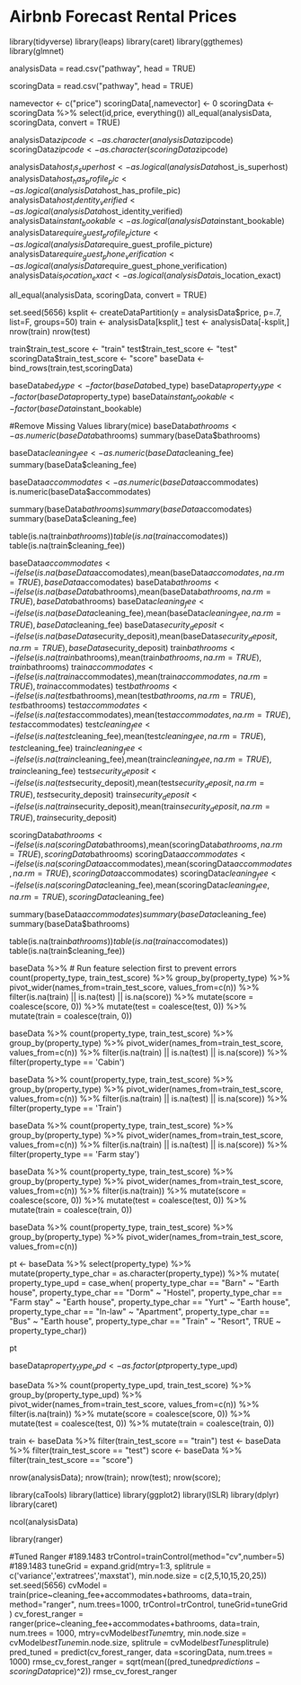 # Airbnb Forecast Rental Prices



library(tidyverse)
library(leaps)
library(caret)
library(ggthemes)
library(glmnet)

analysisData = read.csv("pathway", head = TRUE)

scoringData = read.csv("pathway", head = TRUE)

namevector <- c("price")
scoringData[,namevector] <- 0
scoringData <- scoringData %>%
  select(id,price, everything())
all_equal(analysisData, scoringData, convert = TRUE)

analysisData$zipcode <- as.character(analysisData$zipcode)
scoringData$zipcode <- as.character(scoringData$zipcode)

analysisData$host_is_superhost <- as.logical(analysisData$host_is_superhost)
analysisData$host_has_profile_pic <- as.logical(analysisData$host_has_profile_pic)
analysisData$host_identity_verified <- as.logical(analysisData$host_identity_verified)
analysisData$instant_bookable <- as.logical(analysisData$instant_bookable)
analysisData$require_guest_profile_picture <- as.logical(analysisData$require_guest_profile_picture)
analysisData$require_guest_phone_verification <- as.logical(analysisData$require_guest_phone_verification)
analysisData$is_location_exact <- as.logical(analysisData$is_location_exact)

all_equal(analysisData, scoringData, convert = TRUE)

set.seed(5656)
ksplit <- createDataPartition(y = analysisData$price, p=.7, list=F, groups=50)
train <- analysisData[ksplit,]
test <- analysisData[-ksplit,]
nrow(train) 
nrow(test)

train$train_test_score <- "train"
test$train_test_score <- "test"
scoringData$train_test_score <- "score"
baseData <- bind_rows(train,test,scoringData)

baseData$bed_type <- factor(baseData$bed_type)
baseData$property_type <- factor(baseData$property_type)
baseData$instant_bookable <- factor(baseData$instant_bookable)

#Remove Missing Values
library(mice)
baseData$bathrooms <- as.numeric(baseData$bathrooms)
summary(baseData$bathrooms)

baseData$cleaning_fee <- as.numeric(baseData$cleaning_fee)
summary(baseData$cleaning_fee)

baseData$accommodates <- as.numeric(baseData$accommodates)
is.numeric(baseData$accommodates)

summary(baseData$bathrooms)
summary(baseData$accomodates)
summary(baseData$cleaning_fee)

table(is.na(train$bathrooms))
table(is.na(train$accomodates))
table(is.na(train$cleaning_fee))

baseData$accommodates <- ifelse(is.na(baseData$accomodates),mean(baseData$accomodates,na.rm = TRUE), baseData$accomodates)
baseData$bathrooms <- ifelse(is.na(baseData$bathrooms),mean(baseData$bathrooms,na.rm = TRUE), baseData$bathrooms)
baseData$cleaning_fee <- ifelse(is.na(baseData$cleaning_fee),mean(baseData$cleaning_fee,na.rm = TRUE), baseData$cleaning_fee)
baseData$security_deposit <- ifelse(is.na(baseData$security_deposit),mean(baseData$security_deposit,na.rm = TRUE), baseData$security_deposit)
train$bathrooms <- ifelse(is.na(train$bathrooms),mean(train$bathrooms,na.rm = TRUE), train$bathrooms)
train$accommodates <- ifelse(is.na(train$accommodates),mean(train$accommodates,na.rm = TRUE), train$accommodates)
test$bathrooms <- ifelse(is.na(test$bathrooms),mean(test$bathrooms,na.rm = TRUE), test$bathrooms)
test$accommodates <- ifelse(is.na(test$accommodates),mean(test$accommodates,na.rm = TRUE), test$accommodates)
test$cleaning_fee <- ifelse(is.na(test$cleaning_fee),mean(test$cleaning_fee,na.rm = TRUE), test$cleaning_fee)
train$cleaning_fee <- ifelse(is.na(train$cleaning_fee),mean(train$cleaning_fee,na.rm = TRUE), train$cleaning_fee)
test$security_deposit <- ifelse(is.na(test$security_deposit),mean(test$security_deposit,na.rm = TRUE), test$security_deposit)
train$security_deposit <- ifelse(is.na(train$security_deposit),mean(train$security_deposit,na.rm = TRUE), train$security_deposit)


scoringData$bathrooms <- ifelse(is.na(scoringData$bathrooms),mean(scoringData$bathrooms,na.rm = TRUE), scoringData$bathrooms)
scoringData$accommodates <- ifelse(is.na(scoringData$accommodates),mean(scoringData$accommodates,na.rm = TRUE), scoringData$accommodates)
scoringData$cleaning_fee <- ifelse(is.na(scoringData$cleaning_fee),mean(scoringData$cleaning_fee,na.rm = TRUE), scoringData$cleaning_fee)

summary(baseData$accommodates)
summary(baseData$cleaning_fee)
summary(baseData$bathrooms)

table(is.na(train$bathrooms))
table(is.na(train$accomodates))
table(is.na(train$cleaning_fee))

baseData %>% # Run feature selection first to prevent errors
  count(property_type, train_test_score) %>% 
  group_by(property_type) %>% 
  pivot_wider(names_from=train_test_score, values_from=c(n)) %>% 
  filter(is.na(train) || is.na(test) || is.na(score)) %>%
  mutate(score = coalesce(score, 0)) %>%
  mutate(test = coalesce(test, 0)) %>%
  mutate(train = coalesce(train, 0))

baseData %>% 
  count(property_type, train_test_score) %>% 
  group_by(property_type) %>% 
  pivot_wider(names_from=train_test_score, values_from=c(n)) %>% 
  filter(is.na(train) || is.na(test) || is.na(score)) %>% 
  filter(property_type == 'Cabin')

baseData %>% 
  count(property_type, train_test_score) %>% 
  group_by(property_type) %>% 
  pivot_wider(names_from=train_test_score, values_from=c(n)) %>% 
  filter(is.na(train) || is.na(test) || is.na(score)) %>% 
  filter(property_type == 'Train')

baseData %>% 
  count(property_type, train_test_score) %>% 
  group_by(property_type) %>% 
  pivot_wider(names_from=train_test_score, values_from=c(n)) %>% 
  filter(is.na(train) || is.na(test) || is.na(score)) %>% 
  filter(property_type == 'Farm stay')

baseData %>% 
  count(property_type, train_test_score) %>% 
  group_by(property_type) %>% 
  pivot_wider(names_from=train_test_score, values_from=c(n)) %>% 
  filter(is.na(train)) %>%
  mutate(score = coalesce(score, 0)) %>%
  mutate(test = coalesce(test, 0)) %>%
  mutate(train = coalesce(train, 0))

baseData %>% 
  count(property_type, train_test_score) %>% 
  group_by(property_type) %>% 
  pivot_wider(names_from=train_test_score, values_from=c(n))

pt <- baseData %>%
  select(property_type)  %>% 
  mutate(property_type_char = as.character(property_type)) %>%
  mutate(
    property_type_upd = case_when( 
      property_type_char == "Barn" ~ "Earth house",
      property_type_char == "Dorm" ~ "Hostel",
      property_type_char == "Farm stay" ~ "Earth house", 
      property_type_char == "Yurt" ~ "Earth house",
      property_type_char == "In-law" ~ "Apartment",
      property_type_char == "Bus" ~ "Earth house",
      property_type_char == "Train" ~ "Resort",
      TRUE ~ property_type_char))

pt

baseData$property_type_upd <- as.factor(pt$property_type_upd)

baseData %>% 
  count(property_type_upd, train_test_score) %>% 
  group_by(property_type_upd) %>% 
  pivot_wider(names_from=train_test_score, values_from=c(n)) %>% 
  filter(is.na(train)) %>%
  mutate(score = coalesce(score, 0)) %>%
  mutate(test = coalesce(test, 0)) %>%
  mutate(train = coalesce(train, 0))

train <- baseData  %>% 
  filter(train_test_score == "train")
test <- baseData  %>% 
  filter(train_test_score == "test")
score <- baseData  %>% 
  filter(train_test_score == "score")

nrow(analysisData); nrow(train); nrow(test); nrow(score);

library(caTools)
library(lattice)
library(ggplot2)
library(ISLR)
library(dplyr)
library(caret)

ncol(analysisData)

library(ranger)

#Tuned Ranger #189.1483
trControl=trainControl(method="cv",number=5) #189.1483
tuneGrid = expand.grid(mtry=1:3, 
                       splitrule = c('variance','extratrees','maxstat'), 
                       min.node.size = c(2,5,10,15,20,25))
set.seed(5656) 
cvModel = train(price~cleaning_fee+accommodates+bathrooms,
                data=train,
                method="ranger",
                num.trees=1000,
                trControl=trControl,
                tuneGrid=tuneGrid )
cv_forest_ranger = ranger(price~cleaning_fee+accommodates+bathrooms,
                          data=train,
                          num.trees = 1000, 
                          mtry=cvModel$bestTune$mtry, 
                          min.node.size = cvModel$bestTune$min.node.size, 
                          splitrule = cvModel$bestTune$splitrule)
pred_tuned = predict(cv_forest_ranger, data =scoringData, num.trees = 1000)
rmse_cv_forest_ranger = sqrt(mean((pred_tuned$predictions-scoringData$price)^2))
rmse_cv_forest_ranger


